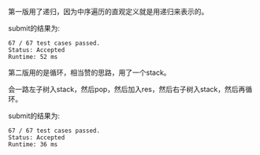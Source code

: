 第一版用了递归，因为中序遍历的直观定义就是用递归来表示的。

submit的结果为:
```
67 / 67 test cases passed.
Status: Accepted
Runtime: 52 ms
```

第二版用的是循环，相当赞的思路，用了一个stack。

会一路左子树入stack，然后pop，然后加入res，然后右子树入stack，然后再循环。

submit的结果为:
```
67 / 67 test cases passed.
Status: Accepted
Runtime: 36 ms
```
